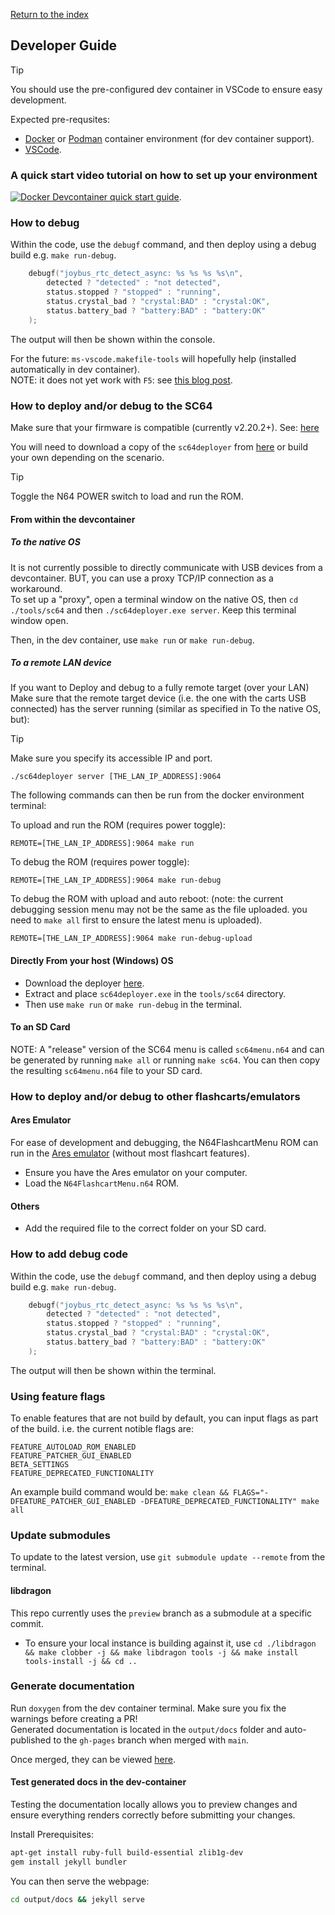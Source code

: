 [Return to the index](./00_index.md)
## Developer Guide

> [!TIP]
> You should use the pre-configured dev container in VSCode to ensure easy development.

Expected pre-requsites:
* [Docker](https://docs.docker.com/engine/install/) or [Podman](https://podman.io/docs/installation) container environment (for dev container support).
* [VSCode](https://code.visualstudio.com/download).

### A quick start video tutorial on how to set up your environment
[![Docker Devcontainer quick start guide](http://img.youtube.com/vi/h05ufOsRgZU/0.jpg)](http://www.youtube.com/watch?v=h05ufOsRgZU "Docker Devcontainer quick start guide").

### How to debug
Within the code, use the `debugf` command, and then deploy using a debug build e.g. `make run-debug`.

```c
    debugf("joybus_rtc_detect_async: %s %s %s %s\n",
        detected ? "detected" : "not detected",
        status.stopped ? "stopped" : "running",
        status.crystal_bad ? "crystal:BAD" : "crystal:OK",
        status.battery_bad ? "battery:BAD" : "battery:OK"
    );
```
The output will then be shown within the console.

For the future:
`ms-vscode.makefile-tools` will hopefully help (installed automatically in dev container).  
NOTE: it does not yet work with `F5`: see [this blog post](https://devblogs.microsoft.com/cppblog/now-announcing-makefile-support-in-visual-studio-code/).  


### How to deploy and/or debug to the SC64
Make sure that your firmware is compatible (currently v2.20.2+).
See: [here](https://github.com/Polprzewodnikowy/SummerCart64/blob/v2.20.2/docs/00_quick_startup_guide.md#firmware-backupupdate)

You will need to download a copy of the `sc64deployer` from [here](https://github.com/Polprzewodnikowy/SummerCart64/releases/download/v2.20.2/) or build your own depending on the scenario.

> [!TIP]
> Toggle the N64 POWER switch to load and run the ROM.

#### From within the devcontainer
##### To the native OS
It is not currently possible to directly communicate with USB devices from a devcontainer. BUT, you can use a proxy TCP/IP connection as a workaround.  
To set up a "proxy", open a terminal window on the native OS, then `cd ./tools/sc64` and then `./sc64deployer.exe server`.
Keep this terminal window open.

Then, in the dev container, use `make run` or `make run-debug`.

##### To a remote LAN device
If you want to Deploy and debug to a fully remote target (over your LAN)
Make sure that the remote target device (i.e. the one with the carts USB connected) has the server running (similar as specified in To the native OS, but):

> [!TIP]
> Make sure you specify its accessible IP and port.

```
./sc64deployer server [THE_LAN_IP_ADDRESS]:9064
```


The following commands can then be run from the docker environment terminal:

To upload and run the ROM (requires power toggle):
```
REMOTE=[THE_LAN_IP_ADDRESS]:9064 make run
```

To debug the ROM (requires power toggle):
```
REMOTE=[THE_LAN_IP_ADDRESS]:9064 make run-debug
```

To debug the ROM with upload and auto reboot:
(note: the current debugging session menu may not be the same as the file uploaded. you need to `make all` first to ensure the latest menu is uploaded).
```
REMOTE=[THE_LAN_IP_ADDRESS]:9064 make run-debug-upload
```

#### Directly From your host (Windows) OS
* Download the deployer [here](https://github.com/Polprzewodnikowy/SummerCart64/releases/download/v2.20.2/sc64-deployer-windows-v2.20.2.zip).
* Extract and place `sc64deployer.exe` in the `tools/sc64` directory.
* Then use `make run` or `make run-debug` in the terminal.


#### To an SD Card
NOTE: A "release" version of the SC64 menu is called `sc64menu.n64` and can be generated by running `make all` or running `make sc64`. You can then copy the resulting `sc64menu.n64` file to your SD card.


### How to deploy and/or debug to other flashcarts/emulators
#### Ares Emulator
For ease of development and debugging, the N64FlashcartMenu ROM can run in the [Ares emulator](https://ares-emu.net/) (without most flashcart features).

* Ensure you have the Ares emulator on your computer.
* Load the `N64FlashcartMenu.n64` ROM.

#### Others
* Add the required file to the correct folder on your SD card.


### How to add debug code
Within the code, use the `debugf` command, and then deploy using a debug build e.g. `make run-debug`.

```c
    debugf("joybus_rtc_detect_async: %s %s %s %s\n",
        detected ? "detected" : "not detected",
        status.stopped ? "stopped" : "running",
        status.crystal_bad ? "crystal:BAD" : "crystal:OK",
        status.battery_bad ? "battery:BAD" : "battery:OK"
    );
```
The output will then be shown within the terminal.

### Using feature flags
To enable features that are not build by default, you can input flags as part of the build.
i.e. the current notible flags are:
```
FEATURE_AUTOLOAD_ROM_ENABLED
FEATURE_PATCHER_GUI_ENABLED
BETA_SETTINGS
FEATURE_DEPRECATED_FUNCTIONALITY
```
An example build command would be:
`make clean && FLAGS="-DFEATURE_PATCHER_GUI_ENABLED -DFEATURE_DEPRECATED_FUNCTIONALITY" make all`


### Update submodules
To update to the latest version, use `git submodule update --remote` from the terminal.

#### libdragon
This repo currently uses the `preview` branch as a submodule at a specific commit.
* To ensure your local instance is building against it, use `cd ./libdragon && make clobber -j && make libdragon tools -j && make install tools-install -j && cd ..`

### Generate documentation
Run `doxygen` from the dev container terminal. Make sure you fix the warnings before creating a PR!  
Generated documentation is located in the `output/docs` folder and auto-published to the `gh-pages` branch when merged with `main`.

Once merged, they can be viewed [here](https://polprzewodnikowy.github.io/N64FlashcartMenu/).

#### Test generated docs in the dev-container
Testing the documentation locally allows you to preview changes and ensure everything renders correctly before submitting your changes.

Install Prerequisites:
```bash
apt-get install ruby-full build-essential zlib1g-dev
gem install jekyll bundler
```

You can then serve the webpage:
```bash
cd output/docs && jekyll serve
```
